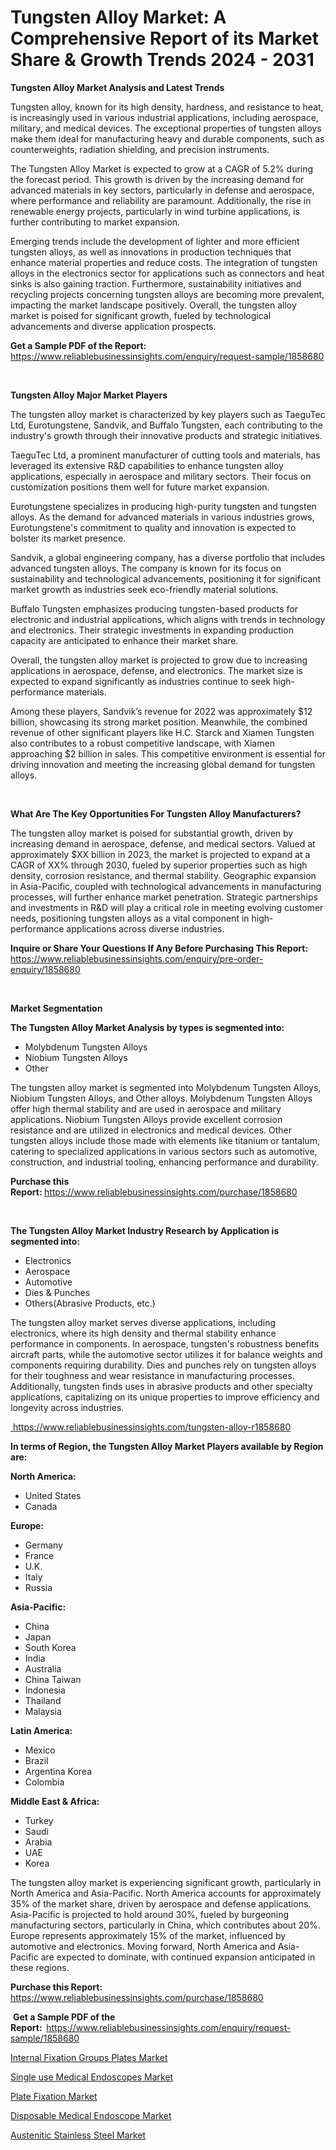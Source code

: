 <p><h1>Tungsten Alloy Market: A Comprehensive Report of its Market Share & Growth Trends 2024 - 2031</h1></p><p><strong>Tungsten Alloy Market Analysis and Latest Trends</strong></p>
<p><p>Tungsten alloy, known for its high density, hardness, and resistance to heat, is increasingly used in various industrial applications, including aerospace, military, and medical devices. The exceptional properties of tungsten alloys make them ideal for manufacturing heavy and durable components, such as counterweights, radiation shielding, and precision instruments.</p><p>The Tungsten Alloy Market is expected to grow at a CAGR of 5.2% during the forecast period. This growth is driven by the increasing demand for advanced materials in key sectors, particularly in defense and aerospace, where performance and reliability are paramount. Additionally, the rise in renewable energy projects, particularly in wind turbine applications, is further contributing to market expansion. </p><p>Emerging trends include the development of lighter and more efficient tungsten alloys, as well as innovations in production techniques that enhance material properties and reduce costs. The integration of tungsten alloys in the electronics sector for applications such as connectors and heat sinks is also gaining traction. Furthermore, sustainability initiatives and recycling projects concerning tungsten alloys are becoming more prevalent, impacting the market landscape positively. Overall, the tungsten alloy market is poised for significant growth, fueled by technological advancements and diverse application prospects.</p></p>
<p><strong>Get a Sample PDF of the Report:&nbsp;</strong> <a href="https://www.reliablebusinessinsights.com/enquiry/request-sample/1858680?utm_campaign=62&utm_medium=2&utm_source=Github&utm_content=ia&utm_term=11112024&utm_id=tungsten-alloy">https://www.reliablebusinessinsights.com/enquiry/request-sample/1858680</a></p>
<p>&nbsp;</p>
<p><strong>Tungsten Alloy Major Market Players</strong></p>
<p><p>The tungsten alloy market is characterized by key players such as TaeguTec Ltd, Eurotungstene, Sandvik, and Buffalo Tungsten, each contributing to the industry's growth through their innovative products and strategic initiatives. </p><p>TaeguTec Ltd, a prominent manufacturer of cutting tools and materials, has leveraged its extensive R&D capabilities to enhance tungsten alloy applications, especially in aerospace and military sectors. Their focus on customization positions them well for future market expansion.</p><p>Eurotungstene specializes in producing high-purity tungsten and tungsten alloys. As the demand for advanced materials in various industries grows, Eurotungstene's commitment to quality and innovation is expected to bolster its market presence.</p><p>Sandvik, a global engineering company, has a diverse portfolio that includes advanced tungsten alloys. The company is known for its focus on sustainability and technological advancements, positioning it for significant market growth as industries seek eco-friendly material solutions.</p><p>Buffalo Tungsten emphasizes producing tungsten-based products for electronic and industrial applications, which aligns with trends in technology and electronics. Their strategic investments in expanding production capacity are anticipated to enhance their market share.</p><p>Overall, the tungsten alloy market is projected to grow due to increasing applications in aerospace, defense, and electronics. The market size is expected to expand significantly as industries continue to seek high-performance materials.</p><p>Among these players, Sandvik’s revenue for 2022 was approximately $12 billion, showcasing its strong market position. Meanwhile, the combined revenue of other significant players like H.C. Starck and Xiamen Tungsten also contributes to a robust competitive landscape, with Xiamen approaching $2 billion in sales. This competitive environment is essential for driving innovation and meeting the increasing global demand for tungsten alloys.</p></p>
<p>&nbsp;</p>
<p><strong>What Are The Key Opportunities For Tungsten Alloy Manufacturers?</strong></p>
<p><p>The tungsten alloy market is poised for substantial growth, driven by increasing demand in aerospace, defense, and medical sectors. Valued at approximately $XX billion in 2023, the market is projected to expand at a CAGR of XX% through 2030, fueled by superior properties such as high density, corrosion resistance, and thermal stability. Geographic expansion in Asia-Pacific, coupled with technological advancements in manufacturing processes, will further enhance market penetration. Strategic partnerships and investments in R&D will play a critical role in meeting evolving customer needs, positioning tungsten alloys as a vital component in high-performance applications across diverse industries.</p></p>
<p><strong>Inquire or Share Your Questions If Any Before Purchasing This Report:</strong> <a href="https://www.reliablebusinessinsights.com/enquiry/pre-order-enquiry/1858680?utm_campaign=62&utm_medium=2&utm_source=Github&utm_content=ia&utm_term=11112024&utm_id=tungsten-alloy">https://www.reliablebusinessinsights.com/enquiry/pre-order-enquiry/1858680</a></p>
<p>&nbsp;</p>
<p><strong>Market Segmentation</strong></p>
<p><strong>The Tungsten Alloy Market Analysis by types is segmented into:</strong></p>
<p><ul><li>Molybdenum Tungsten Alloys</li><li>Niobium Tungsten Alloys</li><li>Other</li></ul></p>
<p><p>The tungsten alloy market is segmented into Molybdenum Tungsten Alloys, Niobium Tungsten Alloys, and Other alloys. Molybdenum Tungsten Alloys offer high thermal stability and are used in aerospace and military applications. Niobium Tungsten Alloys provide excellent corrosion resistance and are utilized in electronics and medical devices. Other tungsten alloys include those made with elements like titanium or tantalum, catering to specialized applications in various sectors such as automotive, construction, and industrial tooling, enhancing performance and durability.</p></p>
<p><strong>Purchase this Report:&nbsp;</strong><a href="https://www.reliablebusinessinsights.com/purchase/1858680?utm_campaign=62&utm_medium=2&utm_source=Github&utm_content=ia&utm_term=11112024&utm_id=tungsten-alloy">https://www.reliablebusinessinsights.com/purchase/1858680</a></p>
<p>&nbsp;</p>
<p><strong>The Tungsten Alloy Market Industry Research by Application is segmented into:</strong></p>
<p><ul><li>Electronics</li><li>Aerospace</li><li>Automotive</li><li>Dies & Punches</li><li>Others(Abrasive Products, etc.)</li></ul></p>
<p><p>The tungsten alloy market serves diverse applications, including electronics, where its high density and thermal stability enhance performance in components. In aerospace, tungsten's robustness benefits aircraft parts, while the automotive sector utilizes it for balance weights and components requiring durability. Dies and punches rely on tungsten alloys for their toughness and wear resistance in manufacturing processes. Additionally, tungsten finds uses in abrasive products and other specialty applications, capitalizing on its unique properties to improve efficiency and longevity across industries.</p></p>
<p><a href="https://www.reliablebusinessinsights.com/tungsten-alloy-r1858680?utm_campaign=62&utm_medium=2&utm_source=Github&utm_content=ia&utm_term=11112024&utm_id=tungsten-alloy">&nbsp;https://www.reliablebusinessinsights.com/tungsten-alloy-r1858680</a></p>
<p><strong>In terms of Region, the Tungsten Alloy Market Players available by Region are:</strong></p>
<p>
    <p> <strong> North America: </strong>
        <ul>
            <li>United States</li>
            <li>Canada</li>
        </ul>
        </p> 
    <p> <strong> Europe: </strong>
        <ul>
            <li>Germany</li>
            <li>France</li>
            <li>U.K.</li>
            <li>Italy</li>
            <li>Russia</li>
        </ul>
        </p> 
    <p> <strong> Asia-Pacific: </strong>
        <ul>
            <li>China</li>
            <li>Japan</li>
            <li>South Korea</li>
            <li>India</li>
            <li>Australia</li>
            <li>China Taiwan</li>
            <li>Indonesia</li>
            <li>Thailand</li>
            <li>Malaysia</li>
        </ul>
        </p> 
    <p> <strong> Latin America: </strong>
        <ul>
            <li>Mexico</li>
            <li>Brazil</li>
            <li>Argentina Korea</li>
            <li>Colombia</li>
        </ul>
        </p> 
    <p> <strong> Middle East & Africa: </strong>
        <ul>
            <li>Turkey</li>
            <li>Saudi</li>
            <li>Arabia</li>
            <li>UAE</li>
            <li>Korea</li>
        </ul>
    </p>
    </p>
<p><p>The tungsten alloy market is experiencing significant growth, particularly in North America and Asia-Pacific. North America accounts for approximately 35% of the market share, driven by aerospace and defense applications. Asia-Pacific is projected to hold around 30%, fueled by burgeoning manufacturing sectors, particularly in China, which contributes about 20%. Europe represents approximately 15% of the market, influenced by automotive and electronics. Moving forward, North America and Asia-Pacific are expected to dominate, with continued expansion anticipated in these regions.</p></p>
<p><strong>Purchase this Report: </strong><a href="https://www.reliablebusinessinsights.com/purchase/1858680?utm_campaign=62&utm_medium=2&utm_source=Github&utm_content=ia&utm_term=11112024&utm_id=tungsten-alloy">https://www.reliablebusinessinsights.com/purchase/1858680</a></p>
<p>&nbsp;<strong>Get a Sample PDF of the Report:&nbsp;&nbsp;</strong><a href="https://www.reliablebusinessinsights.com/enquiry/request-sample/1858680?utm_campaign=62&utm_medium=2&utm_source=Github&utm_content=ia&utm_term=11112024&utm_id=tungsten-alloy">https://www.reliablebusinessinsights.com/enquiry/request-sample/1858680</a></p>
<p><strong></strong></p>
<p><p><a href="https://www.linkedin.com/pulse/internal-fixation-groups-plates-market-trends-strategic-35obf?utm_campaign=62&utm_medium=2&utm_source=Github&utm_content=ia&utm_term=11112024&utm_id=tungsten-alloy">Internal Fixation Groups Plates Market</a></p><p><a href="https://issuu.com/reportprime-2/docs/single-use-medical-endoscopes-marke_c278afa8528f57?utm_campaign=62&utm_medium=2&utm_source=Github&utm_content=ia&utm_term=11112024&utm_id=tungsten-alloy">Single use Medical Endoscopes Market</a></p><p><a href="https://www.linkedin.com/pulse/emerging-trends-plate-fixation-market-global-outlook-4u0if?utm_campaign=62&utm_medium=2&utm_source=Github&utm_content=ia&utm_term=11112024&utm_id=tungsten-alloy">Plate Fixation Market</a></p><p><a href="https://issuu.com/reportprime-2/docs/disposable-medical-endoscope-market_a46baece83b5e7?utm_campaign=62&utm_medium=2&utm_source=Github&utm_content=ia&utm_term=11112024&utm_id=tungsten-alloy">Disposable Medical Endoscope Market</a></p><p><a href="https://github.com/abbiewimld/Market-Research-Report-List-1/blob/main/austenitic-stainless-steel-market.md?utm_campaign=62&utm_medium=2&utm_source=Github&utm_content=ia&utm_term=11112024&utm_id=tungsten-alloy">Austenitic Stainless Steel Market</a></p></p>